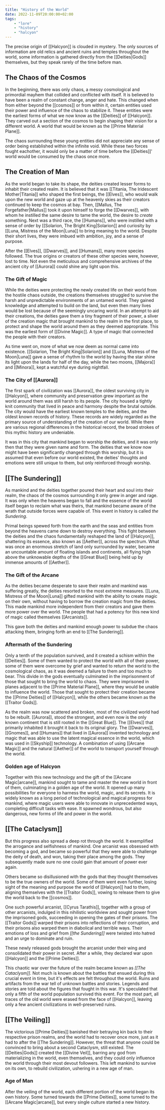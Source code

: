 ```yaml
---
title: "History of the World"
date: 2022-11-09T20:00:00+02:00
tags:
    - "lore"
    - "history"
    - "halcyon"
---
```


The precise origin of [[Halcyon]] is clouded in mystery. The only sources of information are old relics and ancient ruins and temples throughout the world, some information is gathered directly from the [[Deities|Gods]] themselves, but they speak rarely of the time before man.

## The Chaos of the Cosmos
In the beginning, there was only chaos, a messy cosmological and primordial mayhem that collided and conflicted with itself. It is believed to have been a realm of constant change, anger and hate. This changed when from either beyond the [[cosmos]] or from within it, certain entities used their power and influence of the chaos to stabilize it. These entities were the earliest forms of what we now know as the [[Deities]] of [[Halcyon]]. They carved out a section of the cosmos to begin shaping their vision for a different world. A world that would be known as the [[Prime Material Plane]].

The chaos surrounding these young entities did not appreciate any sense of order being established within the infinite void. While these two forces fought eachother, it would only be a matter of time before the [[Deities]]' world would be consumed by the chaos once more. 

## The Creation of Man
As the world began to take its shape, the deities created lesser forms to inhabit their created realm. It is believed that it was [[Titania, The Iridescent Mother|Titania]] who shaped the first beings, the [[Elves]], who would walk upon the new world and gaze up at the heavenly skies as their creators continued to keep the cosmos at bay. Then, [[Mallus, The Forgefather|Mallus]] took it upon himself to forge the [[Dwarves]], with whom he instilled the same desire to tame the world, the desire to _create_ something. Next was a third race, the [[Humans]], who were instilled with a sense of order by [[Solarion, The Bright King|Solarion]] and curiosity by [[Luna, Mistress of the Moon|Luna]] to bring meaning to the world. Despite their short lives, they were imbued with ambition, joy, and a sense of purpose.

After the [[Elves]], [[Dwarves]], and [[Humans]], many more species followed. The true origins or creators of these other species were, however, lost to time. Not even the meticulous and comprehensive archives of the ancient city of [[Aurora]] could shine any light upon this.

### The Gift of Magic
While the deities were protecting the newly created life on their world from the hostile chaos outside, the creations themselves struggled to survive the harsh and unpredictable environments of an untamed world. They gained knowledge and attempted to build on the land, but even then many lives would be lost because of the seemingly uncaring world. In an attempt to aid their creations, the deities gave them a tiny fragment of their power, a sliver of the creation magic that brought mankind to the realm in the first place, to protect and shape the world around them as they deemed appropriate. This was the earliest form of [[Divine Magic]]. A type of magic that connected the people with their creators.

As time went on, more of what we now deem as normal came into existence. [[Solarion, The Bright King|Solarion]] and [[Luna, Mistress of the Moon|Luna]] gave a sense of rhythm to the world by having the star shine its light upon the lands for half of the day, while the two moons, [[Majora]] and [[Minora]], kept a watchful eye during nightfall.

### The City of [[Aurora]]
The first spark of civilization was [[Aurora]], the oldest surviving city in [[Halcyon]], where community and preservation grew important as the world around them was still harsh to its people. The city housed a tightly knit community that lived in peace and harmony despite the brutal outside. The city would have the earliest known temples to the deities, and the oldest known records of history. These records are widely regarded as the primary source of understanding of the creation of our world. While there are various regional differences in the historical record, the broad strokes of this mythic history are undeniable.

It was in this city that mankind began to worship the deities, and it was only then that they were given name and form. The deities that we know now might have been significantly changed through this worship, but it is assumed that even before our world existed, the deities' thoughts and emotions were still unique to them, but only reinforced through worship.

## [[The Sundering]]
As mankind and the deities together poured their heart and soul into their realm, the chaos of the cosmos surrounding it only grew in anger and rage. It was only when the heavens began to fall and the essence of the world itself began to reclaim what was theirs, that mankind became aware of the wrath that outside forces were capable of. This event in history is called _the Sundering_.

Primal beings spewed forth from the earth and the seas and entities from beyond the heavens came down to destroy everything. This fight between the deities and the chaos fundamentally reshaped the land of [[Halcyon]], shattering its essence, also known as [[Aether]], across the spectrum. What was once an enormous stretch of land only surrounded by water, became an uncountable amount of floating islands and continents, all flying high above the unknowable depths of the [[Great Blue]] being held up by immense amounts of [[Aether]].

### The Gift of the Arcane
As the deities became desperate to save their realm and mankind was suffering greatly, the deities resorted to the most extreme measures. [[Luna, Mistress of the Moon|Luna]] gifted mankind with the ability to create magic on their own, without having to borrow the creation magic from the deities. This made mankind more independent from their creators and gave them more power over the world. The people that had a potency for this new kind of magic called themselves [[Arcanists]].

This gave both the deities and mankind enough power to subdue the chaos attacking them, bringing forth an end to [[The Sundering]].

### Aftermath of the Sundering
Only a tenth of the population survived, and it created a schism within the [[Deities]]. Some of them wanted to protect the world with all of their power, some of them were overcome by grief and wanted to return the world to the cosmological chaos, as it was deemed a failure to them and too much to bear. This divide in the gods eventually culminated in the imprisonment of those that sought to bring the world to chaos. They were imprisoned in planes adjacent to the [[Prime Material Plane]], where they would be unable to influence the world. Those that sought to protect their creation became the [[Prime Deities]] of [[Halcyon]], while the others became known as the [[Traitor Gods]].

As the realm was now scattered and broken, most of the civilized world had to be rebuilt. [[Aurora]], stood the strongest, and even now is the only known continent that is still rooted in the [[Great Blue]]. The [[Elves]] that primarily inhabited it brought it back to its original glory. The [[Dwarves]], [[Gnomes]], and [[Humans]] that lived in [[Aurora]] invented technology and magic that was able to use the latent magical essence in the world, which was used in [[Skyship]] technology. A combination of using [[Arcane Magic]] and the natural [[Aether]] of the world to transport yourself through the world.

### Golden age of Halcyon
Together with this new technology and the gift of the [[Arcane Magic|arcane]], mankind sought to tame and master the new world in front of them, culminating in a golden age of the world. It opened up many possibilities for everyone to harness the world, magic, and its secrets. It is widely known as a long period of technological and magical progress for mankind, where magic users were able to innovate in unprecedented ways, completing difficult tasks with ease. It spawned wondrous, but also dangerous, new forms of life and power in the world.

## [[The Cataclysm]]
But this progress also spread a deep rot through the world. It exemplified the arrogance and selfishness of mankind. One arcanist was obsessed with becoming a god, and became so powerful that they were able to challenge the deity of death, and won, taking their place among the gods. They subsequently made sure no one could gain that amount of power ever again.

Others became so disillusioned with the gods that they thought themselves to be the true owners of the world. Some of them went even further, losing sight of the meaning and purpose the world of [[Halcyon]] had to them, aligning themselves with the [[Traitor Gods]], vowing to release them to give the world back to the [[cosmos]].

One such powerful arcanist, [[Cyrus Tarathis]], together with a group of other arcanists, indulged in this nihilistic worldview and sought power from the imprisoned gods, succeeding in opening the gates of their prisons. The [[Traitor Gods]] warped their prisons into reflections of their corruption, and their prisons also warped them in diabolical and terrible ways. Their emotions of loss and grief from _[[the Sundering]]_ were twisted into hatred and an urge to dominate and ruin.

These newly released gods brought the arcanist under their wing and consolidated their power in secret. After a while, they declared war upon [[Halcyon]] and the [[Prime Deities]].

This chaotic war over the future of the realm became known as _[[The Cataclysm]]_. Not much is known about the battles that ensued during this crucial event in time, but it's effects are felt throughout the world. Ruins and artifacts from the war tell of unknown battles and stories. Legends and stories are told about the figures that fought in this war. It's speculated that only a fifth of the world population survived this event. For the most part, all traces of the old world were erased from the face of [[Halcyon]], leaving only a few ancient civilizations in well-preserved ruins.

## [[The Veiling]]
The victorious [[Prime Deities]] banished their betraying kin back to their respective prison realms, and the world had to recover once more, just as it had to after the [[The Sundering]]. However, the threat that anyone could be convinced to bring about a second Cataclysm, still existed. The [[Deities|Gods]] created the [[Divine Veil]], barring any god from materializing in the world, even themselves, and they could only influence the world through their most devout followers. This left mankind to survive on its own, to rebuild civilization, ushering in a new age of man.

### Age of Man
After the veiling of the world, each different portion of the world began its own history. Some turned towards the [[Prime Deities]], some turned to the [[Arcane Magic|arcane]], but every single culture started a new history.